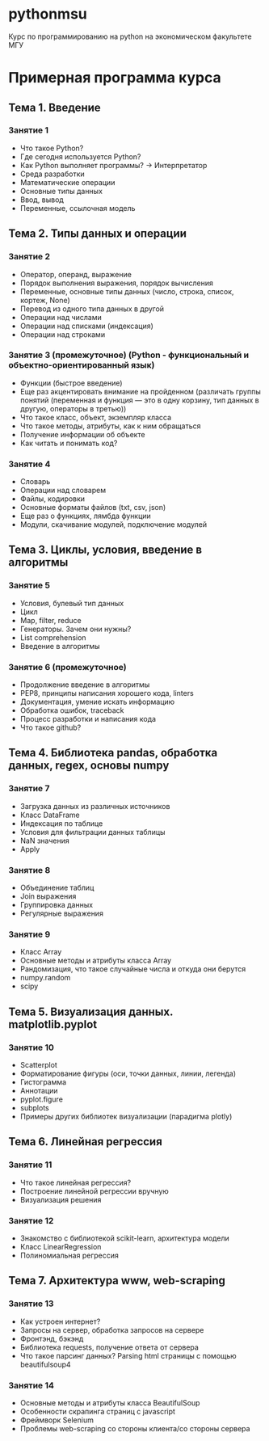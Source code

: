 # pythonmsu
Курс по программированию на python на экономическом факультете МГУ

# Примерная программа курса
## Тема 1. Введение
### Занятие 1
* Что такое Python?
* Где сегодня используется Python?
* Как Python выполняет программы? -> Интерпретатор
* Среда разработки
* Математические операции
* Основные типы данных
* Ввод, вывод
* Переменные, ссылочная модель

## Тема 2. Типы данных и операции
### Занятие 2
*	Оператор, операнд, выражение
*	Порядок выполнения выражения, порядок вычисления
*	Переменные, основные типы данных (число, строка, список, кортеж, None)
*	Перевод из одного типа данных в другой
*	Операции над числами
*	Операции над списками (индексация)
*	Операции над строками

### Занятие 3 (промежуточное) (Python - функциональный и объектно-ориентированный язык)
*	Функции (быстрое введение)
*	Еще раз акцентировать внимание на пройденном (различать группы понятий (переменная и функция — это в одну корзину, тип данных в другую, операторы в третью))
*	Что такое класс, объект, экземпляр класса
*	Что такое методы, атрибуты, как к ним обращаться
*	Получение информации об объекте
*	Как читать и понимать код?

### Занятие 4
*	Словарь
*	Операции над словарем
*	Файлы, кодировки
*	Основные форматы файлов (txt, csv, json)
*	Еще раз о функциях, лямбда функции
*	Модули, скачивание модулей, подключение модулей

## Тема 3. Циклы, условия, введение в алгоритмы
### Занятие 5
*	Условия, булевый тип данных
*	Цикл
*	Map, filter, reduce
*	Генераторы. Зачем они нужны?
*	List comprehension
*	Введение в алгоритмы 

### Занятие 6 (промежуточное)
*	Продолжение введение в алгоритмы
*	PEP8, принципы написания хорошего кода, linters
*	Документация, умение искать информацию
*	Обработка ошибок, traceback
*	Процесс разработки и написания кода
*	Что такое github?

## Тема 4. Библиотека pandas, обработка данных, regex, основы numpy
### Занятие 7
*	Загрузка данных из различных источников
*	Класс DataFrame
*	Индексация по таблице
*	Условия для фильтрации данных таблицы
*	NaN значения
*	Apply

### Занятие 8
*	Объединение таблиц
*	Join выражения
*	Группировка данных
*	Регулярные выражения

### Занятие 9
*	Класс Array
*	Основные методы и атрибуты класса Array
*	Рандомизация, что такое случайные числа и откуда они берутся
*	numpy.random
*	scipy

## Тема 5. Визуализация данных. matplotlib.pyplot
### Занятие 10
*	Scatterplot
*	Форматирование фигуры (оси, точки данных, линии, легенда)
*	Гистограмма
*	Аннотации
*	pyplot.figure
*	subplots
*	Примеры других библиотек визуализации (парадигма plotly)

## Тема 6. Линейная регрессия
### Занятие 11
*	Что такое линейная регрессия?
*	Построение линейной регрессии вручную
*	Визуализация решения

### Занятие 12
*	Знакомство с библиотекой scikit-learn, архитектура модели
*	Класс LinearRegression
*	Полиномиальная регрессия

## Тема 7. Архитектура www, web-scraping
### Занятие 13
*	Как устроен интернет?
*	Запросы на сервер, обработка запросов на сервере
*	Фронтэнд, бэкэнд
*	Библиотека requests, получение ответа от сервера
*	Что такое парсинг данных? Parsing html страницы c помощью beautifulsoup4

### Занятие 14
*	Основные методы и атрибуты класса BeautifulSoup
*	Особенности скрапинга страниц c javascript
*	Фреймворк Selenium
*	Проблемы web-scraping со стороны клиента/со стороны сервера
